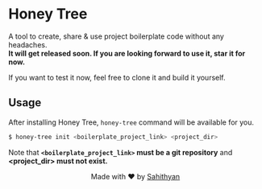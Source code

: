 # Honey Tree

A tool to create, share & use project boilerplate code without any headaches.   
**It will get released soon. If you are looking forward to use it, star it for now.**

If you want to test it now, feel free to clone it and build it yourself.

## Usage

After installing Honey Tree, `honey-tree` command will be available for you.

```bash
$ honey-tree init <boilerplate_project_link> <project_dir>
```

Note that **`<boilerplate_project_link>` must be a git repository** and **<project_dir> must not exist.**


<div align="center" style="text-align:center">

Made with ❤️ by [Sahithyan](https://github.com/sahithyandev)

</div>

